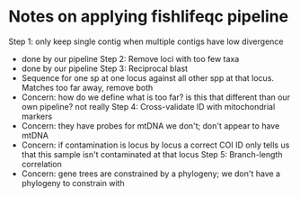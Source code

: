 # Notes on applying fishlifeqc pipeline
Step 1: only keep single contig when multiple contigs have low divergence
  - done by our pipeline
Step 2: Remove loci with too few taxa
  - done by our pipeline
Step 3: Reciprocal blast
  - Sequence for one sp at one locus against all other spp at that locus. Matches too far away, remove both
  - Concern: how do we define what is too far? is this that different than our own pipeline? not really
Step 4: Cross-validate ID with mitochondrial markers
  - Concern: they have probes for mtDNA we don't; don't appear to have mtDNA
  - Concern: if contamination is locus by locus a correct COI ID only tells us that this sample isn't contaminated at that locus
Step 5: Branch-length correlation
  - Concern: gene trees are constrained by a phylogeny; we don't have a phylogeny to constrain with
